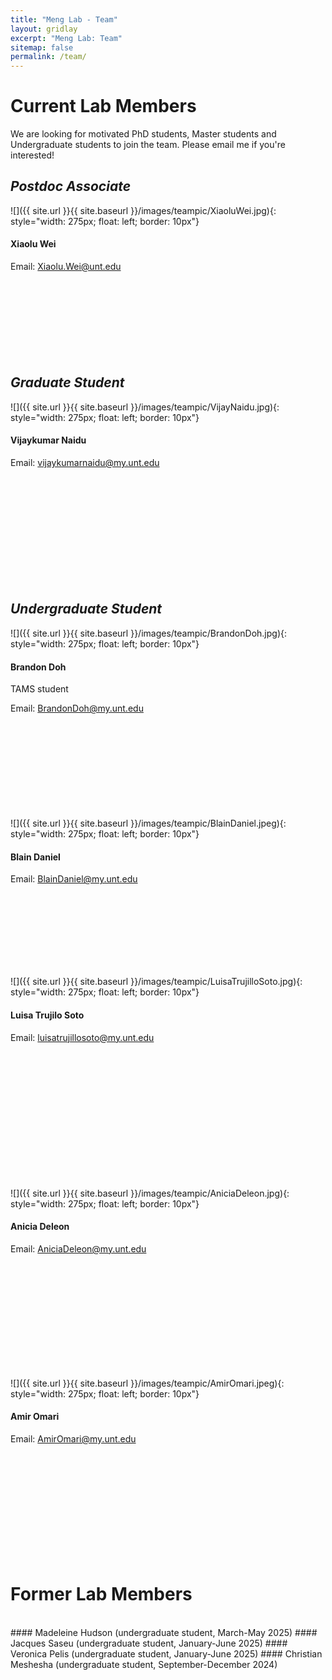```yaml
---
title: "Meng Lab - Team"
layout: gridlay
excerpt: "Meng Lab: Team"
sitemap: false
permalink: /team/
---
```


# Current Lab Members

We are looking for motivated PhD students, Master students and Undergraduate students to join the team. Please email me if you're interested! <br>

## *Postdoc Associate*
![]({{ site.url }}{{ site.baseurl }}/images/teampic/XiaoluWei.jpg){: style="width: 275px; float: left; border: 10px"} <br>

#### Xiaolu Wei

Email: Xiaolu.Wei@unt.edu
<br>
<br>
<br>
<br>
<br>
<br>
<br>
<br>
<br>
## *Graduate Student*
![]({{ site.url }}{{ site.baseurl }}/images/teampic/VijayNaidu.jpg){: style="width: 275px; float: left; border: 10px"} <br>

#### Vijaykumar Naidu

Email: vijaykumarnaidu@my.unt.edu

<br>
<br>
<br>
<br>
<br>
<br>
<br>
<br>
<br>
<br>

## *Undergraduate Student*
![]({{ site.url }}{{ site.baseurl }}/images/teampic/BrandonDoh.jpg){: style="width: 275px; float: left; border: 10px"} <br>

#### Brandon Doh 
TAMS student

Email: BrandonDoh@my.unt.edu

<br>
<br>
<br>
<br>
<br>
<br>
<br>
<br>
<br>
![]({{ site.url }}{{ site.baseurl }}/images/teampic/BlainDaniel.jpeg){: style="width: 275px; float: left; border: 10px"} <br>

#### Blain Daniel

Email: BlainDaniel@my.unt.edu

<br>
<br>
<br>
<br>
<br>
<br>
<br>

![]({{ site.url }}{{ site.baseurl }}/images/teampic/LuisaTrujilloSoto.jpg){: style="width: 275px; float: left; border: 10px"} <br>

#### Luisa Trujilo Soto

Email: luisatrujillosoto@my.unt.edu

<br>
<br>
<br>
<br>
<br>
<br>
<br>
<br>
<br>
<br>
<br>
<br>

![]({{ site.url }}{{ site.baseurl }}/images/teampic/AniciaDeleon.jpg){: style="width: 275px; float: left; border: 10px"} <br>

#### Anicia Deleon

Email: AniciaDeleon@my.unt.edu

<br>
<br>
<br>
<br>
<br>
<br>
<br>
<br>
<br>
<br>

![]({{ site.url }}{{ site.baseurl }}/images/teampic/AmirOmari.jpeg){: style="width: 275px; float: left; border: 10px"} <br>

#### Amir Omari

Email: AmirOmari@my.unt.edu

<br>
<br>
<br>
<br>
<br>
<br>
<br>
<br>
<br>
<br>


# Former Lab Members
<br>
#### Madeleine Hudson (undergraduate student, March-May 2025)
#### Jacques Saseu (undergraduate student, January-June 2025)
#### Veronica Pelis (undergraduate student, January-June 2025)
#### Christian Meshesha (undergraduate student, September-December 2024)
<br>
<br>
<br>
<br>
<br>
<br>
<br>

